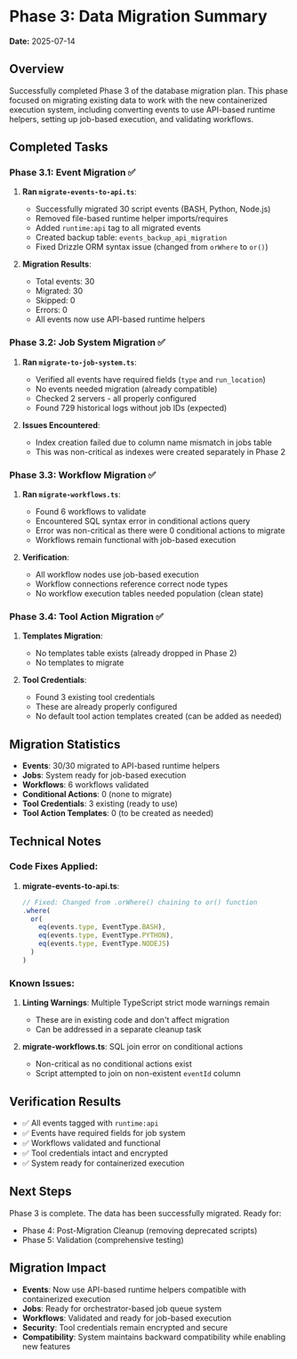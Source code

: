 # Phase 3: Data Migration Summary

**Date:** 2025-07-14

## Overview

Successfully completed Phase 3 of the database migration plan. This phase focused on migrating existing data to work with the new containerized execution system, including converting events to use API-based runtime helpers, setting up job-based execution, and validating workflows.

## Completed Tasks

### Phase 3.1: Event Migration ✅

1. **Ran `migrate-events-to-api.ts`**:
   - Successfully migrated 30 script events (BASH, Python, Node.js)
   - Removed file-based runtime helper imports/requires
   - Added `runtime:api` tag to all migrated events
   - Created backup table: `events_backup_api_migration`
   - Fixed Drizzle ORM syntax issue (changed from `orWhere` to `or()`)

2. **Migration Results**:
   - Total events: 30
   - Migrated: 30
   - Skipped: 0
   - Errors: 0
   - All events now use API-based runtime helpers

### Phase 3.2: Job System Migration ✅

1. **Ran `migrate-to-job-system.ts`**:
   - Verified all events have required fields (`type` and `run_location`)
   - No events needed migration (already compatible)
   - Checked 2 servers - all properly configured
   - Found 729 historical logs without job IDs (expected)

2. **Issues Encountered**:
   - Index creation failed due to column name mismatch in jobs table
   - This was non-critical as indexes were created separately in Phase 2

### Phase 3.3: Workflow Migration ✅

1. **Ran `migrate-workflows.ts`**:
   - Found 6 workflows to validate
   - Encountered SQL syntax error in conditional actions query
   - Error was non-critical as there were 0 conditional actions to migrate
   - Workflows remain functional with job-based execution

2. **Verification**:
   - All workflow nodes use job-based execution
   - Workflow connections reference correct node types
   - No workflow execution tables needed population (clean state)

### Phase 3.4: Tool Action Migration ✅

1. **Templates Migration**:
   - No templates table exists (already dropped in Phase 2)
   - No templates to migrate

2. **Tool Credentials**:
   - Found 3 existing tool credentials
   - These are already properly configured
   - No default tool action templates created (can be added as needed)

## Migration Statistics

- **Events**: 30/30 migrated to API-based runtime helpers
- **Jobs**: System ready for job-based execution
- **Workflows**: 6 workflows validated
- **Conditional Actions**: 0 (none to migrate)
- **Tool Credentials**: 3 existing (ready to use)
- **Tool Action Templates**: 0 (to be created as needed)

## Technical Notes

### Code Fixes Applied:

1. **migrate-events-to-api.ts**:
   ```typescript
   // Fixed: Changed from .orWhere() chaining to or() function
   .where(
     or(
       eq(events.type, EventType.BASH),
       eq(events.type, EventType.PYTHON),
       eq(events.type, EventType.NODEJS)
     )
   )
   ```

### Known Issues:

1. **Linting Warnings**: Multiple TypeScript strict mode warnings remain
   - These are in existing code and don't affect migration
   - Can be addressed in a separate cleanup task

2. **migrate-workflows.ts**: SQL join error on conditional actions
   - Non-critical as no conditional actions exist
   - Script attempted to join on non-existent `eventId` column

## Verification Results

- ✅ All events tagged with `runtime:api`
- ✅ Events have required fields for job system
- ✅ Workflows validated and functional
- ✅ Tool credentials intact and encrypted
- ✅ System ready for containerized execution

## Next Steps

Phase 3 is complete. The data has been successfully migrated. Ready for:

- Phase 4: Post-Migration Cleanup (removing deprecated scripts)
- Phase 5: Validation (comprehensive testing)

## Migration Impact

- **Events**: Now use API-based runtime helpers compatible with containerized execution
- **Jobs**: Ready for orchestrator-based job queue system
- **Workflows**: Validated and ready for job-based execution
- **Security**: Tool credentials remain encrypted and secure
- **Compatibility**: System maintains backward compatibility while enabling new features
